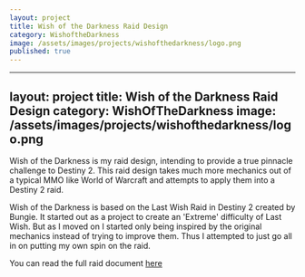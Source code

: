 ```yaml
---
layout: project
title: Wish of the Darkness Raid Design
category: WishoftheDarkness
image: /assets/images/projects/wishofthedarkness/logo.png
published: true
---
```

---
layout: project
title: Wish of the Darkness Raid Design
category: WishOfTheDarkness
image: /assets/images/projects/wishofthedarkness/logo.png
---

Wish of the Darkness is my raid design, intending to provide a true pinnacle challenge to Destiny 2. This raid design takes much more mechanics out of a typical MMO like World of Warcraft and attempts to apply them into a Destiny 2 raid.

Wish of the Darkness is based on the Last Wish Raid in Destiny 2 created by Bungie. It started out as a project to create an 'Extreme' difficulty of Last Wish. But as I moved on I started only being inspired by the original mechanics instead of trying to improve them. Thus I attempted to just go all in on putting my own spin on the raid.

You can read the full raid document <a href="/assets/files/UnofficialWishOftheDarkness.pdf"> here </a>
